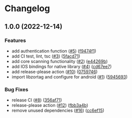 # Changelog

## 1.0.0 (2022-12-14)


### Features

* add authentication function ([#5](https://github.com/ZKLadder/tirl-validator/issues/5)) ([f9474f1](https://github.com/ZKLadder/tirl-validator/commit/f9474f106b8fdfc4b0a4604e1827e5455d3bca69))
* add CI test, lint, tsc ([#3](https://github.com/ZKLadder/tirl-validator/issues/3)) ([5facd71](https://github.com/ZKLadder/tirl-validator/commit/5facd71a3bedc344414f6df3d1a6ca337116ddc5))
* add core scanning functionality ([#2](https://github.com/ZKLadder/tirl-validator/issues/2)) ([e44269b](https://github.com/ZKLadder/tirl-validator/commit/e44269b2d2d38f86173355544c69590f066118ae))
* add IOS bindings for native library ([#4](https://github.com/ZKLadder/tirl-validator/issues/4)) ([cd67ee7](https://github.com/ZKLadder/tirl-validator/commit/cd67ee719b0e8aaa284e73c68af0e6c0f6bf3558))
* add release-please action ([#10](https://github.com/ZKLadder/tirl-validator/issues/10)) ([0759746](https://github.com/ZKLadder/tirl-validator/commit/075974643743d4ab29d9529a09706840663bdb3f))
* import libzortag and configure for android ([#1](https://github.com/ZKLadder/tirl-validator/issues/1)) ([5945693](https://github.com/ZKLadder/tirl-validator/commit/5945693c986c1ea9bfdcc69ae6c6cbb9a39b0860))


### Bug Fixes

* release CI ([#8](https://github.com/ZKLadder/tirl-validator/issues/8)) ([356af71](https://github.com/ZKLadder/tirl-validator/commit/356af7193d2190fc44d26a52a390ba98384c71b1))
* release-please action ([#12](https://github.com/ZKLadder/tirl-validator/issues/12)) ([fbb3a4b](https://github.com/ZKLadder/tirl-validator/commit/fbb3a4ba56d5f7979a846f36bf1c173e0122a592))
* remove unused dependencies ([#16](https://github.com/ZKLadder/tirl-validator/issues/16)) ([cc6ef15](https://github.com/ZKLadder/tirl-validator/commit/cc6ef15d180c65efa056c7ae7114999fe43f7b5a))
